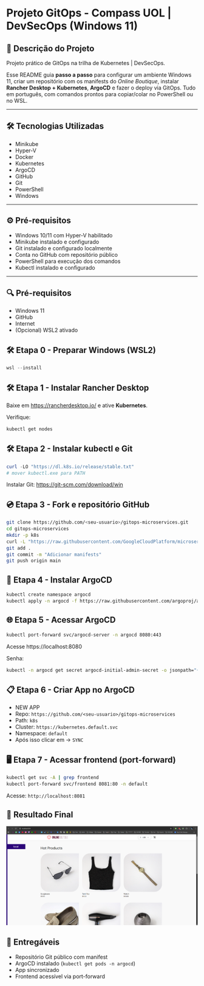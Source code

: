 # Projeto GitOps - Compass UOL | DevSecOps (Windows 11)

## 📝 Descrição do Projeto

Projeto prático de GitOps na trilha de Kubernetes | DevSecOps.

Esse README guia **passo a passo** para configurar um ambiente Windows
11, criar um repositório com os manifests do *Online Boutique*, instalar
**Rancher Desktop + Kubernetes**, **ArgoCD** e fazer o deploy via
GitOps. Tudo em português, com comandos prontos para copiar/colar no
PowerShell ou no WSL.

---

## 🛠️ Tecnologias Utilizadas

- Minikube
- Hyper-V
- Docker
- Kubernetes
- ArgoCD
- GitHub
- Git
- PowerShell
- Windows

---

## ⚙️ Pré-requisitos

- Windows 10/11 com Hyper-V habilitado
- Minikube instalado e configurado
- Git instalado e configurado localmente
- Conta no GitHub com repositório público
- PowerShell para execução dos comandos
- Kubectl instalado e configurado

---

## 🔍 Pré-requisitos

-   Windows 11
-   GitHub
-   Internet
-   (Opcional) WSL2 ativado

## 🛠️ Etapa 0 - Preparar Windows (WSL2)

``` powershell
wsl --install
```

## 🛠️ Etapa 1 - Instalar Rancher Desktop

Baixe em https://rancherdesktop.io/ e ative **Kubernetes**.

Verifique:

``` bash
kubectl get nodes
```

## 🛠️ Etapa 2 - Instalar kubectl e Git

``` powershell
curl -LO "https://dl.k8s.io/release/stable.txt"
# mover kubectl.exe para PATH
```
Instalar Git: https://git-scm.com/download/win

## 💿 Etapa 3 - Fork e repositório GitHub

``` bash
git clone https://github.com/<seu-usuario>/gitops-microservices.git
cd gitops-microservices
mkdir -p k8s
curl -L "https://raw.githubusercontent.com/GoogleCloudPlatform/microservices-demo/main/release/kubernetes-manifests.yaml" -o k8s/online-boutique.yaml
git add .
git commit -m "Adicionar manifests"
git push origin main
```

## 📌 Etapa 4 - Instalar ArgoCD

``` bash
kubectl create namespace argocd
kubectl apply -n argocd -f https://raw.githubusercontent.com/argoproj/argo-cd/stable/manifests/install.yaml
```

## 🌐 Etapa 5 - Acessar ArgoCD

``` bash
kubectl port-forward svc/argocd-server -n argocd 8080:443
```

Acesse https://localhost:8080

Senha:

``` bash
kubectl -n argocd get secret argocd-initial-admin-secret -o jsonpath="{.data.password}" | base64 -d
```

## 📋 Etapa 6 - Criar App no ArgoCD

-   NEW APP
-   Repo: `https://github.com/<seu-usuario>/gitops-microservices`
-   Path: `k8s`
-   Cluster: `https://kubernetes.default.svc`
-   Namespace: `default`
-   Após isso clicar em -> `SYNC`

## 🖥️ Etapa 7 - Acessar frontend (port-forward)

``` bash
kubectl get svc -A | grep frontend
kubectl port-forward svc/frontend 8081:80 -n default
```

Acesse: `http://localhost:8081`

## 🚀 Resultado Final
<p align="center">
  <img src="img/Resultado.png" alt="Resultado Do Projeto">
</p>

## 🎯 Entregáveis

-   Repositório Git público com manifest
-   ArgoCD instalado (`kubectl get pods -n argocd`)
-   App sincronizado
-   Frontend acessível via port-forward
